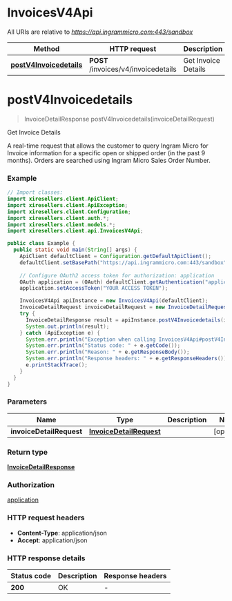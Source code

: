 # InvoicesV4Api

All URIs are relative to *https://api.ingrammicro.com:443/sandbox*

| Method | HTTP request | Description |
|------------- | ------------- | -------------|
| [**postV4Invoicedetails**](InvoicesV4Api.md#postV4Invoicedetails) | **POST** /invoices/v4/invoicedetails | Get Invoice Details |


<a id="postV4Invoicedetails"></a>
# **postV4Invoicedetails**
> InvoiceDetailResponse postV4Invoicedetails(invoiceDetailRequest)

Get Invoice Details

A real-time request that allows the customer to query Ingram Micro for Invoice information for a specific open or shipped order (in the past 9 months). Orders are searched using Ingram Micro Sales Order Number.

### Example
```java
// Import classes:
import xiresellers.client.ApiClient;
import xiresellers.client.ApiException;
import xiresellers.client.Configuration;
import xiresellers.client.auth.*;
import xiresellers.client.models.*;
import xiresellers.client.api.InvoicesV4Api;

public class Example {
  public static void main(String[] args) {
    ApiClient defaultClient = Configuration.getDefaultApiClient();
    defaultClient.setBasePath("https://api.ingrammicro.com:443/sandbox");
    
    // Configure OAuth2 access token for authorization: application
    OAuth application = (OAuth) defaultClient.getAuthentication("application");
    application.setAccessToken("YOUR ACCESS TOKEN");

    InvoicesV4Api apiInstance = new InvoicesV4Api(defaultClient);
    InvoiceDetailRequest invoiceDetailRequest = new InvoiceDetailRequest(); // InvoiceDetailRequest | 
    try {
      InvoiceDetailResponse result = apiInstance.postV4Invoicedetails(invoiceDetailRequest);
      System.out.println(result);
    } catch (ApiException e) {
      System.err.println("Exception when calling InvoicesV4Api#postV4Invoicedetails");
      System.err.println("Status code: " + e.getCode());
      System.err.println("Reason: " + e.getResponseBody());
      System.err.println("Response headers: " + e.getResponseHeaders());
      e.printStackTrace();
    }
  }
}
```

### Parameters

| Name | Type | Description  | Notes |
|------------- | ------------- | ------------- | -------------|
| **invoiceDetailRequest** | [**InvoiceDetailRequest**](InvoiceDetailRequest.md)|  | [optional] |

### Return type

[**InvoiceDetailResponse**](InvoiceDetailResponse.md)

### Authorization

[application](../README.md#application)

### HTTP request headers

 - **Content-Type**: application/json
 - **Accept**: application/json

### HTTP response details
| Status code | Description | Response headers |
|-------------|-------------|------------------|
| **200** | OK |  -  |

